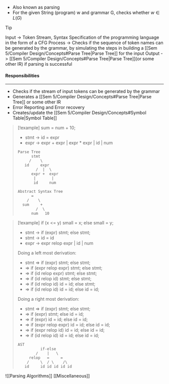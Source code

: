 - Also known as parsing
- For the given String (program) w and grammar G, checks whether $w \in L(G)$

>[!tip]
>Input -> Token Stream, Syntax Specification of the programming language in the form of a CFG
>Process -> Checks if the sequence of token names can be generated by the grammar, by simulating the steps in building a [[Sem 5/Compiler Design/Concepts#Parse Tree|Parse Tree]] for the input
>Output -> [[Sem 5/Compiler Design/Concepts#Parse Tree|Parse Tree]](or some other IR) if parsing is successful

#### Responsibilities
---
- Checks if the stream of input tokens can be generated by the grammar
- Generates a [[Sem 5/Compiler Design/Concepts#Parse Tree|Parse Tree]] or some other IR
- Error Reporting and Error recovery
- Creates/update the [[Sem 5/Compiler Design/Concepts#Symbol Table|Symbol Table]]

>[!example]
>sum = num + 10;
>- stmt -> id = expr
>- expr -> expr + expr | expr \* expr | id | num
>
>```
>Parse Tree
>		stmt
>	   /    \
>	 id     expr
>	      /  |  \
>	    expr +  expr
>	     |       |
>	     id     num
>```
>
>```
>Abstract Syntax Tree
>		=
>	  /    \
>	sum     +
>		  /  \
>		num   10
>```

>[!example]
>if (x <= y) small = x; else small = y;
>- stmt -> if (expr) stmt; else stmt;
>- stmt -> id = id
>- expr -> expr relop expr | id | num
>  
>  Doing a left most derivation:
>- stmt => if (expr) stmt; else stmt;
>- => if (expr relop expr) stmt; else stmt;
>- => if (id relop expr) stmt; else stmt;
>- => if (id relop id) stmt; else stmt;
>- => if (id relop id) id = id; else stmt;
>- => if (id relop id) id = id; else id = id;
>  
> Doing a right most derivation:
>- stmt => if (expr) stmt; else stmt;
>- => if (expr) stmt; else id = id;
>- => if (expr) id = id; else id = id;
>- => if (expr relop expr) id = id; else id = id;
>- => if (expr relop id) id = id; else id = id;
>- => if (id relop id) id = id; else id = id;
>
>```
>AST
>			if-else
>		  /    |   \
>	   relop   =     =
>	  /     \  / \    /\
>	 id     id id id id id
>```

![[Parsing Algorithms]]
[[Miscellaneous]]
